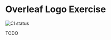 # Overleaf Logo Exercise

![CI status](https://github.com/overleaf/logo-exercise/workflows/Node.js%20CI/badge.svg)

TODO
